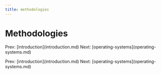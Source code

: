 ```yaml
---
title: methodologies
---
```


# Methodologies

Prev: \[introduction](introduction.md) Next:
\[operating-systems](operating-systems.md)

Prev: \[introduction](introduction.md) Next:
\[operating-systems](operating-systems.md)
